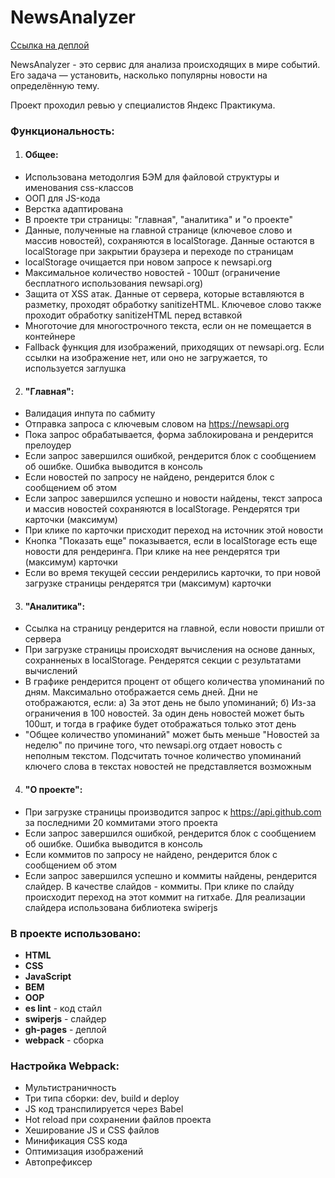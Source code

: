 # NewsAnalyzer

[Ссылка на деплой](https://dmitryforsilov.github.io/NewsAnalyzer)

NewsAnalyzer - это сервис для анализа происходящих в мире событий. Его задача — установить, насколько популярны новости на определённую тему.

Проект проходил ревью у специалистов Яндекс Практикума.

### Функциональность:
1) #### Общее:
- Использована методолгия БЭМ для файловой структуры и именования css-классов
- ООП для JS-кода
- Верстка адаптирована
- В проекте три страницы: "главная", "аналитика" и "о проекте"
- Данные, полученные на главной странице (ключевое слово и массив новостей), сохраняются в localStorage. Данные остаются в localStorage при закрытии браузера и переходе по страницам
- localStorage очищается при новом запросе к newsapi.org
- Максимальное количество новостей - 100шт (ограничение бесплатного использования newsapi.org)
- Защита от XSS атак. Данные от сервера, которые вставляются в разметку, проходят обработку sanitizeHTML. Ключевое слово также проходит обработку sanitizeHTML перед вставкой
- Многоточие для многострочного текста, если он не помещается в контейнере
- Fallback функция для изображений, приходящих от newsapi.org. Если ссылки на изображение нет, или оно не загружается, то используется заглушка
2) #### "Главная":
- Валидация инпута по сабмиту
- Отправка запроса с ключевым словом на https://newsapi.org
- Пока запрос обрабатывается, форма заблокирована и рендерится прелоудер
- Если запрос завершился ошибкой, рендерится блок с сообщением об ошибке. Ошибка выводится в консоль
- Если новостей по запросу не найдено, рендерится блок с сообщением об этом
- Если запрос завершился успешно и новости найдены, текст запроса и массив новостей сохраняются в localStorage. Рендерятся три карточки (максимум)
- При клике по карточки присходит переход на источник этой новости
- Кнопка "Показать еще" показывается, если в localStorage есть еще новости для рендеринга. При клике на нее рендерятся три (максимум) карточки
- Если во время текущей сессии рендерились карточки, то при новой загрузке страницы рендерятся три (максимум) карточки 
3) #### "Аналитика":
- Ссылка на страницу рендерится на главной, если новости пришли от сервера
- При загрузке страницы происходят вычисления на основе данных, сохранненых в localStorage. Рендерятся секции с результатами вычислений
- В графике рендерится процент от общего количества упоминаний по дням. Максимально отображается семь дней. Дни не отображаются, если: а) За этот день не было упоминаний; б) Из-за ограничения в 100 новостей. За один день новостей может быть 100шт, и тогда в графике будет отображаться только этот день
- "Общее количество упоминаний" может быть меньше "Новостей за неделю" по причине того, что newsapi.org отдает новость с неполным текстом. Подсчитать точное количество упоминаний ключего слова в текстах новостей не представляется возможным
4) #### "О проекте":
- При загрузке страницы производится запрос к https://api.github.com за последними 20 коммитами этого проекта
- Если запрос завершился ошибкой, рендерится блок с сообщением об ошибке. Ошибка выводится в консоль
- Если коммитов по запросу не найдено, рендерится блок с сообщением об этом
- Если запрос завершился успешно и коммиты найдены, рендерится слайдер. В качестве слайдов - коммиты. При клике по слайду происходит переход на этот коммит на гитхабе. Для реализации слайдера использована библиотека swiperjs



### В проекте использовано:
- **HTML**
- **CSS**
- **JavaScript**
- **BEM**
- **OOP**
- **es lint** - код стайл
- **swiperjs** - слайдер
- **gh-pages** - деплой 
- **webpack** - сборка

### Настройка Webpack:
- Мультистраничность
- Три типа сборки: dev, build и deploy
- JS код транспилируется через Babel
- Hot reload при сохранении файлов проекта
- Хеширование JS и CSS файлов
- Минификация CSS кода
- Оптимизация изображений
- Автопрефиксер
